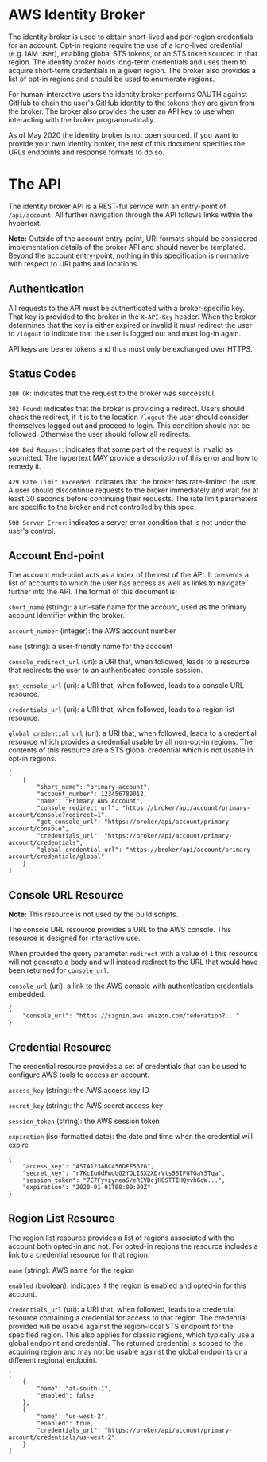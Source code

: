 # AWS Identity Broker

The identity broker is used to obtain short-lived and per-region credentials
for an account. Opt-in regions require the use of a long-lived credential (e.g.
IAM user), enabling global STS tokens, or an STS token sourced in that region.
The identity broker holds long-term credentials and uses them to acquire
short-term credentials in a given region. The broker also provides a list of
opt-in regions and should be used to enumerate regions.

For human-interactive users the identity broker performs OAUTH against GitHub
to chain the user's GitHub identity to the tokens they are given from the
broker. The broker also provides the user an API key to use when interacting
with the broker programmatically.

As of May 2020 the identity broker is not open sourced. If you want to provide
your own identity broker, the rest of this document specifies the URLs
endpoints and response formats to do so.

# The API

The identity broker API is a REST-ful service with an entry-point of
`/api/account`. All further navigation through the API follows links within the
hypertext.

**Note:** Outside of the account entry-point, URI formats should be considered
implementation details of the broker API and should never be templated. Beyond
the account entry-point, nothing in this specification is normative with
respect to URI paths and locations.

## Authentication

All requests to the API must be authenticated with a broker-specific key. That
key is provided to the broker in the `X-API-Key` header. When the broker
determines that the key is either expired or invalid it must redirect the user
to `/logout` to indicate that the user is logged out and must log-in again.

API keys are bearer tokens and thus must only be exchanged over HTTPS.

## Status Codes

`200 OK`: indicates that the request to the broker was successful.

`302 Found`: indicates that the broker is providing a redirect. Users should
check the redirect, if it is to the location `/logout` the user should consider
themselves logged out and proceed to login. This condition should not be
followed. Otherwise the user should follow all redirects.

`400 Bad Request`: indicates that some part of the request is invalid as
submitted. The hypertext MAY provide a description of this error and how to
remedy it.

`429 Rate Limit Exceeded`: indicates that the broker has rate-limited the user.
A user should discontinue requests to the broker immediately and wait for at
least 30 seconds before continuing their requests. The rate limit parameters
are specific to the broker and not controlled by this spec.

`500 Server Error`: indicates a server error condition that is not under the
user's control.

## Account End-point

The account end-point acts as a index of the rest of the API. It presents a
list of accounts to which the user has access as well as links to navigate
further into the API. The format of this document is:

`short_name` (string): a url-safe name for the account, used as the primary
account identifier within the broker.

`account_number` (integer): the AWS account number

`name` (string): a user-friendly name for the account

`console_redirect_url` (uri): a URI that, when followed, leads to a resource
that redirects the user to an authenticated console session.

`get_console_url` (uri): a URI that, when followed, leads to a console URL
resource.

`credentials_url` (uri):  a URI that, when followed, leads to a region list
resource.

`global_credential_url` (uri): a URI that, when followed, leads to a credential
resource which provides a credential usable by all non-opt-in regions. The
contents of this resource are a STS global credential which is not usable in
opt-in regions.

```
[
    {
        "short_name": "primary-account",
        "account_number": 123456789012,
        "name": "Primary AWS Account",
        "console_redirect_url": "https://broker/api/account/primary-account/console?redirect=1",
        "get_console_url": "https://broker/api/account/primary-account/console",
        "credentials_url": "https://broker/api/account/primary-account/credentials",
        "global_credential_url": "https://broker/api/account/primary-account/credentials/global"
    }
]
```

## Console URL Resource

**Note:** This resource is not used by the build scripts.

The console URL resource provides a URL to the AWS console. This resource is
designed for interactive use.

When provided the query parameter `redirect` with a value of `1` this resource
will not generate a body and will instead redirect to the URL that would have
been returned for `console_url`.

`console_url` (uri): a link to the AWS console with authentication credentials
embedded.

```
{
    "console_url": "https://signin.aws.amazon.com/federation?..."
}
```

## Credential Resource

The credential resource provides a set of credentials that can be used to
configure AWS tools to access an account.

`access_key` (string): the AWS access key ID

`secret_key` (string): the AWS secret access key

`session_token` (string): the AWS session token

`expiration` (iso-formatted date): the date and time when the credential will
expire

```
{
    "access_key": "ASIA123ABC456DEF567G",
    "secret_key": "r7KcIuGdPwoUG2YOLISX2XDrVts55IFGTGaY5Tqa",
    "session_token": "7C7FyvzyneaS/eRCVDcjHOSTTIHQyvhGqW...",
    "expiration": "2020-01-01T00:00:00Z"
}
```

## Region List Resource

The region list resource provides a list of regions associated with the account
both opted-in and not. For opted-in regions the resource includes a link to a
credential resource for that region.

`name` (string): AWS name for the region

`enabled` (boolean): indicates if the region is enabled and opted-in for this
account.

`credentials_url` (uri): a URI that, when followed, leads to a credential
resource containing a credential for access to that region. The credential
provided will be usable against the region-local STS endpoint for the specified
region. This also applies for classic regions, which typically use a global
endpoint and credential. The returned credential is scoped to the acquiring
region and may not be usable against the global endpoints or a different
regional endpoint.

```
[
    {
        "name": "af-south-1",
        "enabled": false
    },
    {
        "name": "us-west-2",
        "enabled": true,
        "credentials_url": "https://broker/api/account/primary-account/credentials/us-west-2"
    }
]
```
